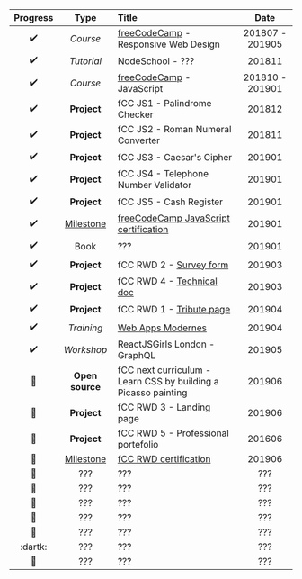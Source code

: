 | Progress | Type | Title | Date |
| :---: | :---: | :--- | :---: |
| :heavy_check_mark: | *Course* | [freeCodeCamp](https://learn.freecodecamp.org/) - Responsive Web Design | 201807 - 201905 |
| :heavy_check_mark: | *Tutorial* | NodeSchool - ??? | 201811 |
| :heavy_check_mark: | *Course* | [freeCodeCamp](https://learn.freecodecamp.org/) - JavaScript | 201810 - 201901 |
| :heavy_check_mark: | __Project__ | fCC JS1 - Palindrome Checker | 201812 |
| :heavy_check_mark: | __Project__ | fCC JS2 - Roman Numeral Converter | 201811 |
| :heavy_check_mark: | __Project__ | fCC JS3 - Caesar's Cipher | 201901 |
| :heavy_check_mark: | __Project__ | fCC JS4 - Telephone Number Validator | 201901 |
| :heavy_check_mark: | __Project__ | fCC JS5 - Cash Register | 201901 |
| :heavy_check_mark: | <ins>Milestone</ins> | <ins>[freeCodeCamp JavaScript certification](https://www.freecodecamp.org/certification/codingk8/javascript-algorithms-and-data-structures)</ins> | 201901 |
| :heavy_check_mark: | Book | ??? | 201901 |
| :heavy_check_mark: | __Project__ | fCC RWD 2 - [Survey form](https://codingk8.github.io/freeCodeCamp-Paris-meetups-survey-form/) | 201903 |
| :heavy_check_mark: | __Project__ | fCC RWD 4 - [Technical doc](https://codingk8.github.io/markdown-up-and-running/) | 201903 |
| :heavy_check_mark: | __Project__ | fCC RWD 1 - [Tribute page](https://github.com/codingk8/shooting-for-the-moon) | 201904 |
| :heavy_check_mark: | *Training* | [Web Apps Modernes](https://delicious-insights.com/fr/formations/web-apps-modernes/) | 201904 |
| :heavy_check_mark: | *Workshop* | ReactJSGirls London - GraphQL | 201905 |
| :feet: | __Open source__ | fCC next curriculum - Learn CSS by building a Picasso painting | 201906 |
| :feet: | __Project__ | fCC RWD 3 - Landing page | 201906 |
| :feet: | __Project__ | fCC RWD 5 - Professional portefolio | 201606 |
| :feet: | <ins>Milestone</ins> | <ins>fCC RWD certification</ins> | 201906 |
| :feet: | ??? | ??? | ??? |
| :dart: | ??? | ??? | ??? |
| :dart: | ??? | ??? | ??? |
| :dart: | ??? | ??? | ??? |
| :dart: | ??? | ??? | ??? |
| :dartk: | ??? | ??? | ??? |
| :dart: | ??? | ??? | ??? |


